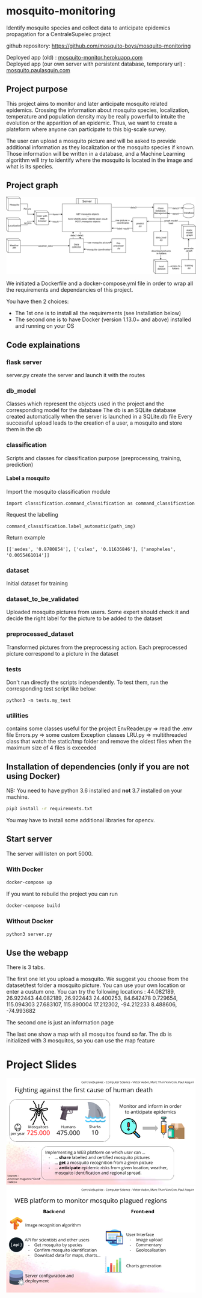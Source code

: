 # mosquito-monitoring
Identify mosquito species and collect data to anticipate epidemics propagation
for a CentraleSupelec project

github repository:
https://github.com/mosquito-boys/mosquito-monitoring

Deployed app (old) : [mosquito-monitor.herokuapp.com](https://mosquito-monitor.herokuapp.com)   
Deployed app (our own server with persistent database, temporary url) : [mosquito.paulasquin.com](http://mosquito.paulasquin.com) 

## Project purpose
This project aims to monitor and later anticipate mosquito related epidemics.
Crossing the information about mosquito species, localization, temperature and population density may be really powerful to intuite the evolution or the apparition of an epidemic. Thus, we want to create a plateform where anyone can participate to this big-scale survey.

The user can upload a mosquito picture and will be asked to provide additional information as they localization or the mosquito species if known.
Those information will be written in a database, and a Machine Learning algorithm will try to identify where the mosquito is located in the image and what is its species. 

## Project graph
![Project Graph](docs/graph_project.png) 

We initiated a Dockerfile and a docker-compose.yml file in order to wrap all the requirements and dependancies of this project.

You have then 2 choices:

- The 1st one is to install all the requirements (see Installation below)
- The second one is to have Docker (version 1.13.0+ and above) installed and running on your OS

## Code explainations

### flask server

server.py create the server and launch it with the routes

### db_model

Classes which represent the objects used in the project and the corresponding model for the database
The db is an SQLite database created automatically when the server is launched in a SQLite.db file
Every successful upload leads to the creation of a user, a mosquito and store them in the db

### classification

Scripts and classes for classification purpose (preprocessing, training, prediction)

#### Label a mosquito
Import the mosquito classification module
```
import classification.command_classification as command_classification
```

Request the labelling
```
command_classification.label_automatic(path_img)
```

Return example 
```
[['aedes', '0.8780854'], ['culex', '0.11636846'], ['anopheles', '0.0055461014']]
```

### dataset

Initial dataset for training

### dataset_to_be_validated

Uploaded mosquito pictures from users. Some expert should check it and decide the right label for the picture to be added to the dataset

### preprocessed_dataset

Transformed pictures from the preprocessing action. Each preprocessed picture correspond to a picture in the dataset

### tests

Don't run directly the scripts independently.
To test them, run the corresponding test script like below:

```
python3 -m tests.my_test
```

### utilities

contains some classes useful for the project
EnvReader.py => read the .env file 
Errors.py => some custom Exception classes
LRU.py => multithreaded class that watch the static/tmp folder and remove the oldest files when the maximum size of 4 files is exceeded


## Installation of dependencies (only if you are not using Docker)

NB: You need to have python 3.6 installed and **not** 3.7 installed on your machine.

```bash
pip3 install -r requirements.txt
```

You may have to install some additional libraries for opencv.

## Start server

The server will listen on port 5000.

### With Docker

```bash
docker-compose up
```

If you want to rebuild the project you can run 

```bash
docker-compose build
```

### Without Docker
```
python3 server.py
```

## Use the webapp

There is 3 tabs.

The first one let you upload a mosquito.
We suggest you choose from the dataset/test folder a mosquito picture.
You can use your own location or enter a custum one. You can try the following locations :
44.082189, 26.922443
44.082189, 26.922443
24.400253, 84.642478
0.729654, 115.094303
27.683107, 115.890004
17.212302, -94.212233
8.488606, -74.993682

The second one is just an information page

The last one show a map with all mosquitos found so far. The db is initialized with 3 mosquitos, so you can use the map feature

# Project Slides
![Slide 1](docs/slide_1.png) 
![Slide 2](docs/slide_2.png) 
